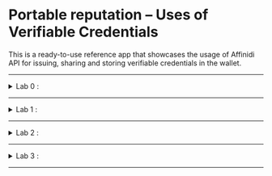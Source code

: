 # Portable reputation – Uses of Verifiable Credentials

This is a ready-to-use reference app that showcases the usage of Affinidi API for issuing, sharing and storing verifiable credentials in the wallet.

---
<details>
  <summary> Lab 0 : </summary>

## Pre-Requisite

To run this lab you need to set up the Issuer credentials. 
To Know more about Issuer, [click here](https://academy.affinidi.com/what-are-verifiable-credentials-79f1846a7b9#:~:text=about%20these%20entities.-,Issuer,-An%20issuer%20is)

 To set up issuer credentials, you need PROJECT_ID, PROJECT_DID, API_KEY_HASH

you will use Affnidi's VS code extension tool to generate these required data.
#### Please follow the instruction below.

You need to have the following installed on your machine:

- [NodeJs v16 and higher](https://nodejs.org). (it's recommended to use [nvm](https://github.com/nvm-sh/nvm))
- [VS Code](https://code.visualstudio.com/)

Instal Affinidi extension from extension marketplace:

```
Go to to extension market place and search Affinidi or Affinidi.affinidi
or browse https://marketplace.visualstudio.com/items?itemName=Affinidi.affinidi
```
[Affinidi's VS Code Extension](https://marketplace.visualstudio.com/items?itemName=Affinidi.affinidi)

To use the extension, you first need to create an Affinidi account and a project

```
To do that, click on Affinidi logo in sidebar, then click on “Create an account with Affinidi”, 

enter your email and the OTP code that you received in your inbox.
```
![alt text](https://github.com/affinidi/vscode-extension/raw/HEAD/media/docs/create_account.png "")

Once the account is created, a project named Default Project will be created automatically. As part of it, a digital identity will be created for you – your personal DID.
Initially, the Default Project will be set as your Active Project.

![alt text](https://github.com/affinidi/vscode-extension/raw/HEAD/media/docs/default_project.png)
![alt text](https://github.com/affinidi/vscode-extension/raw/HEAD/media/docs/inactive_projects.png)



Either create a new project or use the default project. 
To get the project details. click on the default project below.

<img width="1075" alt="image" src="https://user-images.githubusercontent.com/1314582/236203164-f3a74bb0-be58-4daf-a07b-8beb24ec8bc7.png">
Take the values of PROJECT_ID, PROJECT_DID, and API_KEY_HASH from here to use later in the gaming project. 

---


## Setup Project 
Setting up the reference app is easy, just follow these steps:  
1. Clone the repo:
    ```
    $ git clone https://github.com/sanjay95/gaming-portable-reputation.git
    $ cd gaming-portable-reputation
    
    ```
2. Install the dependencies:
    ```
    $ npm install
    ```
3. Create a `.env` file:
    ```
    $ cp .env.example .env
    ```
   **Enter values for `PROJECT_ID`, `PROJECT_DID` and `API_KEY_HASH` from your Affinidi project **properties** from the previous steps. you can also use [CLI](https://github.com/affinidi/affinidi-cli) to create the project.
    
 4. Launch the app:
The app will be available locally on http://localhost:3000.

</details>

---
<details>
  <summary> Lab 1 : </summary>

## Use the project to Issue and store Verifiable Credentials 

This is a simple web app with user registration and two simple games.
You can play games without login, but game stats and settings will not be saved. 


There will be a total of three types of Verifiable credentials created. 

1. Studio Profile
2. GameSetting
3. GameStats

### Creating studio profile and Issuing ProfileVC

- browse the application at http://localhost:3000.
- click on the JOIN OUR TEAM button 
- enter your email and provide the OTP
- the first login will prompt you to complete the profile (here Studio profile VC will be issued to the logged-in user's wallet)

As soon as you save your profile, your wallet will be active with profile VC. 
You can browse [wallet credentials](http://localhost:3000/wallet) to view the credentials issued to you and stored in your wallet. 

### `Issuance` 
```typescript
//pages/components/StudioProfileSetup/useProfile.ts
const {
      data: { vc },
    } = await axios<{ vc: VerifiableCredential }>(
      '/api/data-providers/StudioProfile/issue-vc',
      {
        method: 'POST',
        data: {
          holderDid,
          useremail,
          usermobile,
          userName,
          userage,
          usercountry,
          usercity,
        },
      },
    )

    // make unsigned VC
    //pages/api/data-providers/StudioProfile/issue-vc.page.ts
     const unsignedStudioProfileVc = generateStudioProfileVc(
    holderDid,
    credentialSubject
  )

  //sign credentials 
  //pages/api/data-providers/StudioProfile/issue-vc.page.ts
  const { vc } = await cloudWalletClient.signCredential(
    { vc: unsignedStudioProfileVc },
    { accessToken: cloudWalletAccessToken }
  )

// Final call to Affinidi API from Issuer for signing
//pages/api/clients/cloud-wallet-client.ts
signCredential: async (input: { vc: VerifiableCredential }, options: Options): Promise<{ vc: VerifiableCredential }> => {
    const {
      data: { signedCredential: vc },
    } = await axios<{ signedCredential: VerifiableCredential }>(
      `${cloudWalletApiUrl}/v1/wallet/sign-credential`,
      {
        method: 'POST',
        headers: {
          'Api-Key': apiKeyHash,
          Authorization: options.accessToken,
        },
        data: {
          unsignedCredential: input.vc,
        },
      }
    )

    return { vc }
  }

```
### `Storage`


```typescript
//Store signed credentials in user wallet
//pages/components/StudioProfileSetup/useProfile.ts
 await axios('/api/cloud-wallet/store-vc', {
      method: 'POST',
      headers: createCloudWalletAuthenticationHeaders(),
      data: { vc },
    })

//Final call to Affinidi API from holder to store the given VC in wallet
//pages/api/clients/cloud-wallet-client.ts
  storeCredentials: async (
    input: { vcs: VerifiableCredential[] },
    options: Options
  ): Promise<void> => {
    await axios<void>(`${cloudWalletApiUrl}/v1/wallet/credentials`, {
      method: 'POST',
      headers: {
        'Api-Key': apiKeyHash,
        Authorization: options.accessToken,
      },
      data: {
        data: input.vcs,
      },
    })
  }

```
</details>

---

<details>
  <summary> Lab 2 : </summary>

  ## Issue Game Settings as digital credentials

- Click on the first game [Board tennis](http://localhost:3000/Games/game1). This is a simulated game where the game level and no. of hours played will keep increasing which simulates actual game hours.
  - To make the system play as both players, ``press 0``
 - you may change the game settings like Theme color, game sound and Alias, these settings will be issued as VC to your wallet only if you press the `save settings` button 
 - Once you press the save settings button, a VC is issued by the application and stored in your credentials wallet.
 - you may check the newly issued VC from the menu [wallet credentials](http://localhost:3000/wallet)](http://localhost:3000/wallet)

## `Issuance of game settings as VC`

```typescript
//Game settings type
//types/vc.ts
type Preferences = {
    gamename?: string
    vcId?: string
    nickname: string
    themecolor: string
    gamevolume: string
}

// Internal call to use game settings to issue as VC 
//pages/Games/game1/components/SaveGamePreferences.tsx
await axios(
                `/api/game/export-preferences`,
                {
                    method: "POST",
                    headers,
                    data: preferences,
                }
            );
```
#### `Backend API Operation to Get access token of User's Wallet and Project wallet create Unsinged VC, sign Unsigned VC using project credentials, store signed VC in user's wallet using user's wallet credentials `

```typescript
//pages/api/game/export-preferences.page.ts
```
   #### `Getting access token of user wallet to store VC `
```typescript
  const accessToken = authenticateCloudWallet(req);
```
   #### `creating Unsinged VC`
 ```typescript 
const preferenceVc = await generatePreferencesVc(
            holderDid.did,
            preferences
        );
```
  #### `getting access token of Project's wallet to sign VC `

```typescript 
const {
            wallet: { accessToken: cloudWalletAccessToken },
```
   #### `signing VC using the project's credentials`   
     
```typescript 
        
const { vc } = await cloudWalletClient.signCredential(
            { vc: preferenceVc },
            { accessToken: cloudWalletAccessToken }
        );
```
 #### `storing signed VC in the user's wallet by calling to wallet client function `
 
```typescript 
 await cloudWalletClient.storeCredentials(
            {
                vcs: [vc as VerifiableCredential],
            },
            { accessToken }
        );

        success = true;
            
```


</details>

---

<details>
  <summary> Lab 3 : </summary>

## Request credentials to provide a seamless experience
 - While Still logged in go to the second game [Screen](http://localhost:3000/Games/game2) tennis](http://localhost:3000/Games/game2)
 - You may play the game here and build your level with the default color profile and - settings 
 - The second game provides an option to import game reputation, game settings and profile VC if you already have it and use them to provide you a seamless transition from the previous game
 - once you click the import button following operation starts
    - A `Share REQUEST Token` for three types of VC is generated 
      - Studio profile VC
      - GameSettings VC
      - Game stats VC
    - Upon receiving the request token, the application checks if the user has the requested VCs.
    - Consent is taken from the user to share the available VC for requested VC types if the user has the VC in the wallet.
    - If user gives consent to share VC, a `Share RESPONSE Token` is generated using the user's wallet credentials. This token is passed to the game.
    - The game application validates the `RESPONSE` token against the `REQUEST` Token. If the token is valid, it will utilize the data from VC to offer a personalized gaming experience 

#### `Create share request token`

```typescript
//pages/Games/game2/index.page.tsx
 const vcTypes = ["AffinidiStudioProfileVC", "GameSettings","GameReputation"];
 //verifier building share REQUEST token of two VC type, studio and game settings
  const reqToken = await GenerateRequestToken(vcTypes);
//pages/Games/tokenOperations.ts
  const response = await axios(
            '/api/verifier/share-request-token',
            {
                method: 'POST',
                headers: createCloudWalletAuthenticationHeaders(),
                data: { credentialsType: vcTypes }
            }

        )

//pages/api/verifier/share-request-token.page.ts
 const {
    wallet: { accessToken: cloudWalletAccessToken },
  } = await iamClient.authenticateCloudWallet({ did: projectDid ?? '' })

  const { shareRequestToken } = await cloudWalletClient.createShareRequestToken(
    { credentialsType },
    { accessToken: cloudWalletAccessToken }
  );


//pages/api/clients/cloud-wallet-client.ts
    const types = input.credentialsType.map((i)=>({type:[i]}))
      console.log('requested credentials types', types  );
     const {  data: shareRequestToken } = await axios<string>(
      `${cloudWalletApiUrl}/v1/wallet/credential-share-token/generate-request-token`,
      {
        method: 'POST',
        headers: {
          'Api-Key': apiKeyHash,
          Authorization: options.accessToken,
        },
        data: {
          requirements: types,      
        },
      }
    )

```
#### `Check available VC in the wallet for a request token`

```typescript
 //pages/api/holder/get-vcs-for-shareRequestToken.page.ts
 const { vcs } = await cloudWalletClient.getCredentialsForRequestToken({shareRequestToken}, { accessToken });
//pages/api/clients/cloud-wallet-client.ts
 const { data: vcs } = await axios<VerifiableCredential[]>(
      `${cloudWalletApiUrl}/v1/wallet/credentials?credentialShareRequestToken=${input.shareRequestToken}`,
      {
        method: 'GET',
        headers: {
          'Api-Key': apiKeyHash,
          Authorization: options.accessToken,
        },
      }
    )

```

#### `Create a share response token for a request token`

```typescript
//pages/api/holder/build-shaResponseToken.page.ts
const accessToken = authenticateCloudWallet(req);

const { shareRequestToken } = requestSchema.parse(req.body);

const { vcs } = await cloudWalletClient.getCredentialsForRequestToken({ shareRequestToken }, { accessToken });

const { shareResponseToken } = await cloudWalletClient.getShareResponseToken({ shareRequestToken, vcs }, { accessToken });

//pages/api/clients/cloud-wallet-client.ts

const { data: vcs } = await axios<VerifiableCredential[]>(
      `${cloudWalletApiUrl}/v1/wallet/credentials?credentialShareRequestToken=${input.shareRequestToken}`,
      {
        method: 'GET',
        headers: {
          'Api-Key': apiKeyHash,
          Authorization: options.accessToken,
        },
      }
    )

 const { data: vcs } = await axios<VerifiableCredential[]>(
      `${cloudWalletApiUrl}/v1/wallet/credentials?credentialShareRequestToken=${input.shareRequestToken}`,
      {
        method: 'GET',
        headers: {
          'Api-Key': apiKeyHash,
          Authorization: options.accessToken,
        },
      }
    )

```

#### `Validate share response token`

```typescript
//pages/api/verifier/verify-shareResponseToken.page.ts

 const { shareRequestToken, shareResponseToken } = requestSchema.parse(req.body)
  const {
    wallet: { accessToken: cloudWalletAccessToken },
  } = await iamClient.authenticateCloudWallet({ did: projectDid ?? '' })

  const { verifyShareResponseTokenResult } = await verifierClient.verifyShareResponse(
    { shareRequestToken, shareResponseToken },
    { accessToken: cloudWalletAccessToken })

//pages/api/clients/verifier-client.ts
 const { data: verifyShareResponseTokenResult } = await axios<verifyShareResponseTokenResult>(
      `${verifierApiUrl}/v1/verifier/verify-share-response`,
      {
        method: 'POST',
        headers: {
          'Api-Key': apiKeyHash,
          Authorization: options.accessToken,
        },
        data: {
          credentialShareRequestToken: input.shareRequestToken,
          credentialShareResponseToken:input.shareResponseToken
        },
      }
    )

```

  </details>

  ---



